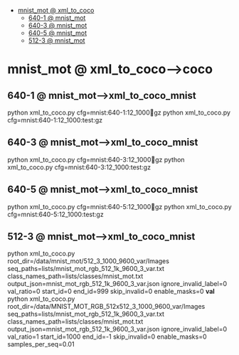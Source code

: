 
<!-- MarkdownTOC -->

- [mnist_mot       @ xml_to_coco](#mnist_mot___xml_to_coc_o_)
    - [640-1       @ mnist_mot](#640_1___mnist_mo_t_)
    - [640-3       @ mnist_mot](#640_3___mnist_mo_t_)
    - [640-5       @ mnist_mot](#640_5___mnist_mo_t_)
    - [512-3       @ mnist_mot](#512_3___mnist_mo_t_)

<!-- /MarkdownTOC -->
<a id="mnist_mot___xml_to_coc_o_"></a>
# mnist_mot       @ xml_to_coco-->coco
<a id="640_1___mnist_mo_t_"></a>
## 640-1       @ mnist_mot-->xml_to_coco_mnist
python xml_to_coco.py cfg=mnist:640-1:12_1000:train:gz
python xml_to_coco.py cfg=mnist:640-1:12_1000:test:gz
<a id="640_3___mnist_mo_t_"></a>
## 640-3       @ mnist_mot-->xml_to_coco_mnist
python xml_to_coco.py cfg=mnist:640-3:12_1000:train:gz
python xml_to_coco.py cfg=mnist:640-3:12_1000:test:gz
<a id="640_5___mnist_mo_t_"></a>
## 640-5       @ mnist_mot-->xml_to_coco_mnist
python xml_to_coco.py cfg=mnist:640-5:12_1000:train:gz
python xml_to_coco.py cfg=mnist:640-5:12_1000:test:gz

<a id="512_3___mnist_mo_t_"></a>
## 512-3       @ mnist_mot-->xml_to_coco_mnist
python xml_to_coco.py root_dir=/data/mnist_mot/512_3_1000_9600_var/Images seq_paths=lists/mnist_mot_rgb_512_1k_9600_3_var.txt class_names_path=lists/classes/mnist_mot.txt output_json=mnist_mot_rgb_512_1k_9600_3_var.json ignore_invalid_label=0 val_ratio=0 start_id=0 end_id=999 skip_invalid=0 enable_masks=0
__val__
python xml_to_coco.py root_dir=/data/MNIST_MOT_RGB_512x512_3_1000_9600_var/Images seq_paths=lists/mnist_mot_rgb_512_1k_9600_3_var.txt class_names_path=lists/classes/mnist_mot.txt output_json=mnist_mot_rgb_512_1k_9600_3_var.json ignore_invalid_label=0 val_ratio=1 start_id=1000 end_id=-1 skip_invalid=0 enable_masks=0 samples_per_seq=0.01

